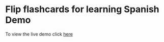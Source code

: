 # Flip flashcards for learning Spanish Demo

To view the live demo click [here](https://d36g73ezhjigrk.cloudfront.net)


